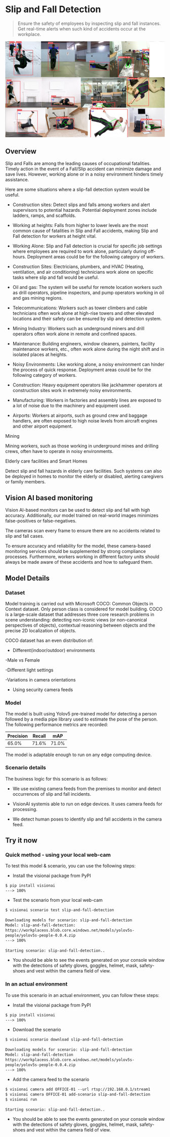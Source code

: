 # **Slip and Fall Detection** 
> Ensure the safety of employees by inspecting slip and fall instances. Get real-time alerts when such kind of accidents occur at the workplace. 

![](../img/slipandfall_collage.jpg)

## Overview

Slip and Falls are among the leading causes of occupational fatalities. Timely action in the event of a Fall/Slip accident can minimize damage and save lives. However, working alone or in a noisy environment hinders timely assistance.  

Here are some situations where a slip-fall detection system would be useful. 

- Construction sites: Detect slips and falls among workers and alert supervisors to potential hazards. Potential deployment zones include ladders, ramps, and scaffolds.  

- Working at heights: Falls from higher to lower levels are the most common cause of fatalities in Slip and Fall accidents, making Slip and Fall detection for workers at height vital. 


- Working Alone: Slip and Fall detection is crucial for specific job settings where employees are required to work alone, particularly during off-hours. Deployment areas could be for the following category of workers. 

- Construction Sites: Electricians, plumbers, and HVAC (Heating, ventilation, and air conditioning) technicians work alone on specific tasks where slip and fall would be useful. 

- Oil and gas: The system will be useful for remote location workers such as drill operators, pipeline inspectors, and pump operators working in oil and gas mining regions. 

- Telecommunications: Workers such as tower climbers and cable technicians often work alone at high-rise towers and other elevated locations and their safety can be ensured by slip and detection system. 

- Mining Industry: Workers such as underground miners and drill operators often work alone in remote and confined spaces. 

- Maintenance: Building engineers, window cleaners, painters, facility maintenance workers, etc., often work alone during the night shift and in isolated places at heights.
 

- Noisy Environments: Like working alone, a noisy environment can hinder the process of quick response. Deployment areas could be for the following category of workers.  
 
- Construction: Heavy equipment operators like jackhammer operators at construction sites work in extremely noisy environments. 

 

- Manufacturing: Workers in factories and assembly lines are exposed to a lot of noise due to the machinery and equipment used. 

 

- Airports: Workers at airports, such as ground crew and baggage handlers, are often exposed to high noise levels from aircraft engines and other airport equipment. 

 

Mining 

Mining workers, such as those working in underground mines and drilling crews, often have to operate in noisy environments. 

 

Elderly care facilities and Smart Homes 

Detect slip and fall hazards in elderly care facilities. Such systems can also be deployed in homes to monitor the elderly or disabled, alerting caregivers or family members. 

## Vision AI based monitoring 

Vision AI-based monitors can be used to detect slip and fall with high accuracy. Additionally, our model trained on real-world images minimizes false-positives or false-negatives.  

The cameras scan every frame to ensure there are no accidents related to slip and fall cases. 

To ensure accuracy and reliability for the model, these camera-based monitoring services should be supplemented by strong compliance processes. Furthermore, workers working in different factory units should always be made aware of these accidents and how to safeguard them. 

## Model Details 

### Dataset 

Model training is carried out with Microsoft COCO: Common Objects in Context dataset. Only person class is considered for model building. COCO is a  large-scale dataset that addresses three core research problems in scene understanding: detecting non-iconic views (or non-canonical perspectives of objects), contextual reasoning between objects and the precise 2D localization of objects. 

COCO dataset has an even distribution of: 

- Different(indoor/outdoor) environments 

-Male vs Female  

-Different light settings 

-Variations in camera orientations 

- Using security camera feeds 

### Model 

The model is built using Yolov5 pre-trained model for detecting a person followed by a media pipe library used to estimate the pose of the person. The following performance metrics are recorded: 


|Precision|	Recall	|mAP	|
|---------|---------|-------|
|65.0%	  |71.6%    |71.0%  |


The model is adaptable enough to run on any edge computing device. 

 

### Scenario details


The business logic for this scenario is as follows: 

- We use existing camera feeds from the premises to monitor and detect occurrences of slip and fall incidents. 

- VisionAI systemis able to run on edge devices. It uses camera feeds for processing. 

- We detect human poses to identify slip and fall accidents in the camera feed.  

## Try it now 

### Quick method - using your local web-cam

To test this model & scenario, you can use the following steps:

- Install the visionai package from PyPI

<div class=termy>

```console
$ pip install visionai
---> 100%
```
</div>

- Test the scenario from your local web-cam

<div class=termy>

```console
$ visionai scenario test slip-and-fall-detection

Downloading models for scenario: slip-and-fall-detection
Model: slip-and-fall-detection: https://workplaceos.blob.core.windows.net/models/yolov5s-people/yolov5s-people-0.0.4.zip
---> 100%

Starting scenario: slip-and-fall-detection..

```
</div>


- You should be able to see the events generated on your console window with the detections of safety gloves, goggles, helmet, mask, safety-shoes and vest within the camera field of view.

### In an actual environment

To use this scenario in an actual environment, you can follow these steps:

- Install the visionai package from PyPI

<div class=termy>

```console
$ pip install visionai
---> 100%
```
</div>

- Download the scenario

<div class=termy>

```console
$ visionai scenario download slip-and-fall-detection

Downloading models for scenario: slip-and-fall-detection
Model: slip-and-fall-detection
https://workplaceos.blob.core.windows.net/models/yolov5s-people/yolov5s-people-0.0.4.zip
---> 100%
```

</div>

- Add the camera feed to the scenario

<div class=termy>

```console
$ visionai camera add OFFICE-01 --url rtsp://192.168.0.1/stream1
$ visionai camera OFFICE-01 add-scenario slip-and-fall-detection
$ visionai run

Starting scenario: slip-and-fall-detection..

```

</div>

- You should be able to see the events generated on your console window with the detections of safety gloves, goggles, helmet, mask, safety-shoes and vest within the camera field of view.